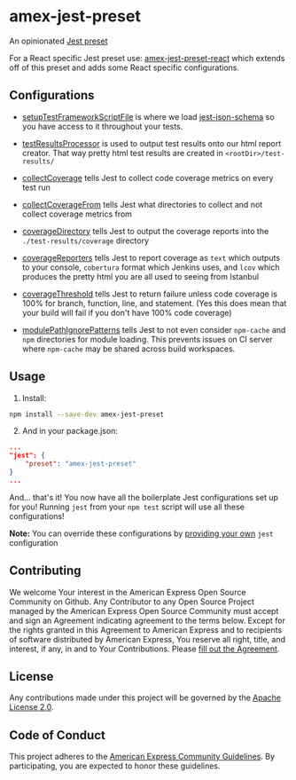 amex-jest-preset
====================

An opinionated [Jest preset](http://facebook.github.io/jest/docs/en/configuration.html#preset-string)

For a React specific Jest preset use: [amex-jest-preset-react](https://github.com/americanexpress/amex-jest-preset-react) which extends off of this preset and adds some React specific configurations.

## Configurations
- [setupTestFrameworkScriptFile](http://facebook.github.io/jest/docs/en/configuration.html#setuptestframeworkscriptfile-string) is where we load [jest-json-schema](https://github.com/americanexpress/jest-json-schema) so you have access to it throughout your tests.

- [testResultsProcessor](http://facebook.github.io/jest/docs/en/configuration.html#testresultsprocessor-string) is used to output test results onto our html report creator. That way pretty html test results are created in `<rootDir>/test-results/`

- [collectCoverage](http://facebook.github.io/jest/docs/en/configuration.html#collectcoverage-boolean) tells Jest to collect code coverage metrics on every test run

- [collectCoverageFrom](http://facebook.github.io/jest/docs/en/configuration.html#collectcoveragefrom-array) tells Jest what directories to collect and not collect coverage metrics from

- [coverageDirectory](http://facebook.github.io/jest/docs/en/configuration.html#coveragedirectory-string) tells Jest to output the coverage reports into the `./test-results/coverage` directory

- [coverageReporters](http://facebook.github.io/jest/docs/en/configuration.html#coveragereporters-array-string) tells Jest to report coverage as `text` which outputs to your console, `cobertura` format which Jenkins uses, and `lcov` which produces the pretty html you are all used to seeing from Istanbul

- [coverageThreshold](http://facebook.github.io/jest/docs/en/configuration.html#coveragethreshold-object) tells Jest to return failure unless code coverage is 100% for branch, function, line, and statement. (Yes this does mean that your build will fail if you don't have 100% code coverage)

- [modulePathIgnorePatterns](https://facebook.github.io/jest/docs/en/configuration.html#modulepathignorepatterns-array-string) tells Jest to not even consider `npm-cache` and `npm` directories for module loading. This prevents issues on CI server where `npm-cache` may be shared across build workspaces.

## Usage

1. Install:
```bash
npm install --save-dev amex-jest-preset
```

2. And in your package.json:
```json
...
"jest": {
    "preset": "amex-jest-preset"
}
...
```
And... that's it! You now have all the boilerplate Jest configurations set up for you! Running `jest` from your `npm test` script will use all these configurations!

**Note:** You can override these configurations by [providing your own](http://facebook.github.io/jest/docs/en/configuration.html) `jest` configuration

## Contributing
We welcome Your interest in the American Express Open Source Community on Github.
Any Contributor to any Open Source Project managed by the American Express Open
Source Community must accept and sign an Agreement indicating agreement to the
terms below. Except for the rights granted in this Agreement to American Express
and to recipients of software distributed by American Express, You reserve all
right, title, and interest, if any, in and to Your Contributions. Please [fill
out the Agreement](https://cla-assistant.io/americanexpress/).


## License
Any contributions made under this project will be governed by the [Apache License
2.0](https://github.com/americanexpress/amex-jest-preset/blob/master/LICENSE.txt).

## Code of Conduct
This project adheres to the [American Express Community Guidelines](https://github.com/americanexpress/amex-jest-preset/wiki/Code-of-Conduct).
By participating, you are expected to honor these guidelines.

